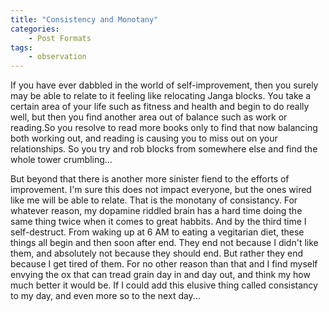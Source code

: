```yaml
---
title: "Consistency and Monotany"
categories:
	- Post Formats 
tags:
	- observation
---
```


If you have ever dabbled in the world of self-improvement, then you surely may be able to relate to it feeling like relocating Janga blocks. You take a certain area of your life such as fitness and health and begin to do really well, but then you find another area out of balance such as work or reading.So you resolve to read more books only to find that now balancing both working out, and reading is causing you to miss out on your relationships. So you try and rob blocks from somewhere else and find the whole tower crumbling...

But beyond that there is another more sinister fiend to the efforts of improvement. I'm sure this does not impact everyone, but the ones wired like me will be able to relate. That is the monotany of consistancy. For whatever reason, my dopamine riddled brain has a hard time doing the same thing twice when it comes to great habbits. And by the third time I self-destruct. From waking up at 6 AM to eating a vegitarian diet, these things all begin and then soon after end. They end not because I didn't like them, and absolutely not because they should end. But rather they end because I get tired of them. For no other reason than that and I find myself envying the ox that can tread grain day in and day out, and think my how much better it would be. If I could add this elusive thing called consistancy to my day, and even more so to the next day...

